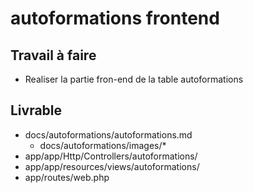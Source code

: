 # autoformations frontend
## Travail à faire
- Realiser la partie fron-end de la table  autoformations
## Livrable
- docs/autoformations/autoformations.md
  - docs/autoformations/images/*
- app/app/Http/Controllers/autoformations/
- app/app/resources/views/autoformations/
- app/routes/web.php
